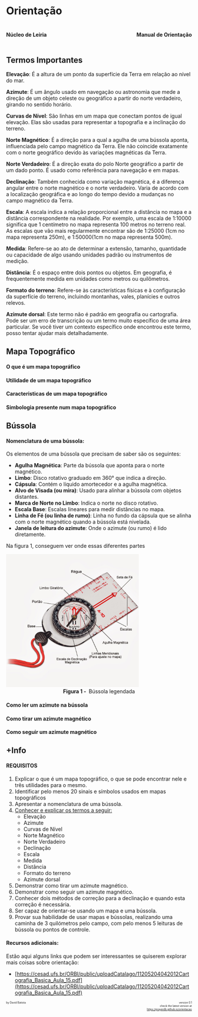 # Orientação

<div style="display:flex;  justify-content: space-between"><h4>Núcleo de Leiria</h4><h4>Manual de Orientação</h4></div>

## Termos Importantes

**Elevação**: É a altura de um ponto da superfície da Terra em relação ao nível do mar.

**Azimute**: É um ângulo usado em navegação ou astronomia que mede a direção de um objeto celeste ou geográfico a partir do norte verdadeiro, girando no sentido horário.

**Curvas de Nível**: São linhas em um mapa que conectam pontos de igual elevação. Elas são usadas para representar a topografia e a inclinação do terreno.

**Norte Magnético**: É a direção para a qual a agulha de uma bússola aponta, influenciada pelo campo magnético da Terra. Ele não coincide exatamente com o norte geográfico devido às variações magnéticas da Terra.

**Norte Verdadeiro**: É a direção exata do polo Norte geográfico a partir de um dado ponto. É usado como referência para navegação e em mapas.

**Declinação**: Também conhecida como variação magnética, é a diferença angular entre o norte magnético e o norte verdadeiro. Varia de acordo com a localização geográfica e ao longo do tempo devido a mudanças no campo magnético da Terra.

**Escala**: A escala indica a relação proporcional entre a distância no mapa e a distância correspondente na realidade. Por exemplo, uma escala de 1:10000 significa que 1 centímetro no mapa representa 100 metros no terreno real. As escalas que vão mais regularmente encontrar são de 1:25000 (1cm no mapa representa 250m), e 1:50000(1cm no mapa representa 500m).

**Medida**: Refere-se ao ato de determinar a extensão, tamanho, quantidade ou capacidade de algo usando unidades padrão ou instrumentos de medição.

**Distância**: É o espaço entre dois pontos ou objetos. Em geografia, é frequentemente medida em unidades como metros ou quilômetros.

**Formato do terreno**: Refere-se às características físicas e à configuração da superfície do terreno, incluindo montanhas, vales, planícies e outros relevos.

**Azimute dorsal**: Este termo não é padrão em geografia ou cartografia. Pode ser um erro de transcrição ou um termo muito específico de uma área particular. Se você tiver um contexto específico onde encontrou este termo, posso tentar ajudar mais detalhadamente.



## Mapa Topográfico

#### O que é um mapa topográfico

#### Utilidade de um mapa topográfico

#### Caracteristicas de um mapa topográfico

#### Simbologia presente num mapa topográfico

## Bússola

#### Nomenclatura de uma bússola:

Os elementos de uma bússola que precisam de saber são os seguintes:

- **Agulha Magnética**: Parte da bússola que aponta para o norte magnético.
- **Limbo**: Disco rotativo graduado em 360° que indica a direção.
- **Cápsula**: Contém o líquido amortecedor e a agulha magnética.
- **Alvo de Visada (ou mira)**: Usado para alinhar a bússola com objetos distantes.
- **Marca de Norte no Limbo**: Indica o norte no disco rotativo.
- **Escala Base**: Escalas lineares para medir distâncias no mapa.
- **Linha de Fé (ou linha de rumo)**: Linha no fundo da cápsula que se alinha com o norte magnético quando a bússola está nivelada.
- **Janela de leitura do azimute**: Onde o azimute (ou rumo) é lido diretamente.

Na figura 1, conseguem ver onde essas diferentes partes

<img src="./bussola_nomeada.jpeg" style="height: 360px;" />

<div style="width: 100%;  display: flex; justify-content: center;"><span style="white-space: nowrap;"><strong>Figura 1 - </strong> Bússola legendada</span></div>

#### Como ler um azimute na bússola

#### Como tirar um azimute magnético

#### Como seguir um azimute magnético

## +Info

#### **REQUISITOS**

1. Explicar o que é um mapa topográfico, o que se pode encontrar nele e três utilidades para o mesmo.
2. Identificar pelo menos 20 sinais e símbolos usados em mapas topográficos
3. Apresentar a nomenclatura de uma bússola.
4. [Conhecer e explicar os termos a seguir:](#Termos-Importantes)
   - Elevação
   - Azimute
   - Curvas de Nível
   - Norte Magnético
   - Norte Verdadeiro
   - Declinação
   - Escala
   - Medida
   - Distância
   - Formato do terreno
   - Azimute dorsal
5. Demonstrar como tirar um azimute magnético.
6. Demonstrar como seguir um azimute magnético.
7. Conhecer dois métodos de correção para a declinação e quando esta correção é necessária.
8. Ser capaz de orientar-se usando um mapa e uma bússola.
9. Provar sua habilidade de usar mapas e bússolas, realizando uma caminha de 3 quilómetros pelo campo, com pelo menos 5 leituras de bússola ou pontos de controle.

####   Recursos adicionais:

Estão aqui alguns links que podem ser interessantes se quiserem explorar mais coisas sobre orientação:

- [https://cesad.ufs.br/ORBI/public/uploadCatalago/11205204042012Cartografia_Basica_Aula_15.pdf](https://cesad.ufs.br/ORBI/public/uploadCatalago/11205204042012Cartografia_Basica_Aula_15.pdf)



<div style="display:flex; justify-content: space-between; zoom: 50%;">
  <span>by David Batista</span>
  <div>
  	<span style="display: block; text-align: end;">version 0.1</span>
    <span style="display: block; text-align: end;">check the latest version at</span>
    <a href="https://prayerdb.github.io/orientacao">https://prayerdb.github.io/orientacao</a>
  </div>
</div>

